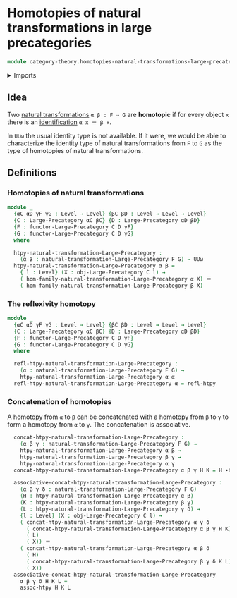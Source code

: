 # Homotopies of natural transformations in large precategories

```agda
module category-theory.homotopies-natural-transformations-large-precategories where
```

<details><summary>Imports</summary>

```agda
open import category-theory.functors-large-precategories
open import category-theory.large-precategories
open import category-theory.natural-transformations-large-precategories

open import foundation.homotopies
open import foundation.identity-types
open import foundation.universe-levels
```

</details>

## Idea

Two [natural transformations](natural-transformations-large-precategories.md)
`α β : F ⇒ G` are **homotopic** if for every object `x` there is an
[identification](foundation-core.identity-types.md) `α x ＝ β x`.

In `UUω` the usual identity type is not available. If it were, we would be able
to characterize the identity type of natural transformations from `F` to `G` as
the type of homotopies of natural transformations.

## Definitions

### Homotopies of natural transformations

```agda
module _
  {αC αD γF γG : Level → Level} {βC βD : Level → Level → Level}
  {C : Large-Precategory αC βC} {D : Large-Precategory αD βD}
  {F : functor-Large-Precategory C D γF}
  {G : functor-Large-Precategory C D γG}
  where

  htpy-natural-transformation-Large-Precategory :
    (α β : natural-transformation-Large-Precategory F G) → UUω
  htpy-natural-transformation-Large-Precategory α β =
    { l : Level} (X : obj-Large-Precategory C l) →
    ( hom-family-natural-transformation-Large-Precategory α X) ＝
    ( hom-family-natural-transformation-Large-Precategory β X)
```

### The reflexivity homotopy

```agda
module _
  {αC αD γF γG : Level → Level} {βC βD : Level → Level → Level}
  {C : Large-Precategory αC βC} {D : Large-Precategory αD βD}
  {F : functor-Large-Precategory C D γF}
  {G : functor-Large-Precategory C D γG}
  where

  refl-htpy-natural-transformation-Large-Precategory :
    (α : natural-transformation-Large-Precategory F G) →
    htpy-natural-transformation-Large-Precategory α α
  refl-htpy-natural-transformation-Large-Precategory α = refl-htpy
```

### Concatenation of homotopies

A homotopy from `α` to `β` can be concatenated with a homotopy from `β` to `γ`
to form a homotopy from `α` to `γ`. The concatenation is associative.

```agda
  concat-htpy-natural-transformation-Large-Precategory :
    (α β γ : natural-transformation-Large-Precategory F G) →
    htpy-natural-transformation-Large-Precategory α β →
    htpy-natural-transformation-Large-Precategory β γ →
    htpy-natural-transformation-Large-Precategory α γ
  concat-htpy-natural-transformation-Large-Precategory α β γ H K = H ∙h K

  associative-concat-htpy-natural-transformation-Large-Precategory :
    (α β γ δ : natural-transformation-Large-Precategory F G)
    (H : htpy-natural-transformation-Large-Precategory α β)
    (K : htpy-natural-transformation-Large-Precategory β γ)
    (L : htpy-natural-transformation-Large-Precategory γ δ) →
    {l : Level} (X : obj-Large-Precategory C l) →
    ( concat-htpy-natural-transformation-Large-Precategory α γ δ
      ( concat-htpy-natural-transformation-Large-Precategory α β γ H K)
      ( L)
      ( X)) ＝
    ( concat-htpy-natural-transformation-Large-Precategory α β δ
      ( H)
      ( concat-htpy-natural-transformation-Large-Precategory β γ δ K L)
      ( X))
  associative-concat-htpy-natural-transformation-Large-Precategory
    α β γ δ H K L =
    assoc-htpy H K L
```
